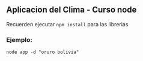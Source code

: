 ## Aplicacion del Clima - Curso node

Recuerden ejecutar ```npm install``` para las librerias

### Ejemplo:
```
node app -d "oruro bolivia"
```